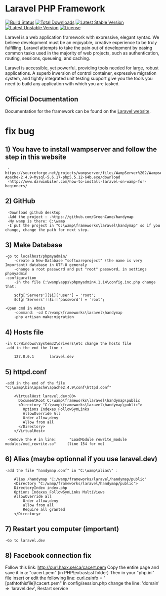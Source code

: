 # Laravel PHP Framework

[![Build Status](https://travis-ci.org/laravel/framework.svg)](https://travis-ci.org/laravel/framework)
[![Total Downloads](https://poser.pugx.org/laravel/framework/d/total.svg)](https://packagist.org/packages/laravel/framework)
[![Latest Stable Version](https://poser.pugx.org/laravel/framework/v/stable.svg)](https://packagist.org/packages/laravel/framework)
[![Latest Unstable Version](https://poser.pugx.org/laravel/framework/v/unstable.svg)](https://packagist.org/packages/laravel/framework)
[![License](https://poser.pugx.org/laravel/framework/license.svg)](https://packagist.org/packages/laravel/framework)

Laravel is a web application framework with expressive, elegant syntax. We believe development must be an enjoyable, creative experience to be truly fulfilling. Laravel attempts to take the pain out of development by easing common tasks used in the majority of web projects, such as authentication, routing, sessions, queueing, and caching.

Laravel is accessible, yet powerful, providing tools needed for large, robust applications. A superb inversion of control container, expressive migration system, and tightly integrated unit testing support give you the tools you need to build any application with which you are tasked.

## Official Documentation

Documentation for the framework can be found on the [Laravel website](http://laravel.com/docs).

# fix bug

## 1) You have to install wampserver and follow the step in this website
     -https://sourceforge.net/projects/wampserver/files/WampServer%202/Wampserver%202.5/wampserver2.5-Apache-2.4.9-Mysql-5.6.17-php5.5.12-64b.exe/download
     -http://www.darwinbiler.com/how-to-install-laravel-on-wamp-for-beginners/



## 2) GitHub
     -Download github desktop
     -Add the project : -https://github.com/GreenCame/handymap
     -My wamp is there: C:\wamp
     -I put the project in "C:\wamp\frameworks\laravel\handymap" so if you change, change the path for next step.



## 3) Make Database
    -go to localhost/phpmyadmin/
        -create a New-Database "softwareproject" (the name is very Important) database in UTF-8 generaly
        -change a root password and put "root" password, in settings phpmyadmin
    -configuration
        -in the file C:\wamp\apps\phpmyadmin4.1.14\config.inc.php change that:

        $cfg['Servers'][$i]['user'] = 'root';
        $cfg['Servers'][$i]['password'] = 'root';

    -Open cmd in Admin
        -command: -cd C:\wamp\frameworks\laravel\handymap
        -php artisan make:migration



## 4) Hosts file
    -in C:\Windows\System32\drivers\etc change the hosts file
    -add in the end the line :

        127.0.0.1       laravel.dev



## 5) httpd.conf
    -add in the end of the file "C:\wamp\bin\apache\apache2.4.9\conf\httpd.conf"

        <VirtualHost laravel.dev:80>
          DocumentRoot C:\wamp\frameworks\laravel\handymap\public
          <Directory "C:\wamp\frameworks\laravel\handymap\public">
            Options Indexes FollowSymLinks
            AllowOverride All
            Order allow,deny
            Allow from all
          </Directory>
        </VirtualHost>

     -Remove the # in line:      "LoadModule rewrite_module modules/mod_rewrite.so"     (line 154 for me)



## 6) Alias (maybe optionnal if you use laravel.dev)
    -add the file "handymap.conf" in "C:\wamp\alias\" :

        Alias /handymap "C:/wamp/frameworks/laravel/handymap/public"
        <Directory "C:/wamp/frameworks/laravel/handymap/public">
        DirectoryIndex index.php
        Options Indexes FollowSymLinks MultiViews
        AllowOverride all
            Order allow,deny
            allow from all
            Require all granted
        </Directory>



## 7) Restart you computer (important)
    -Go to laravel.dev

## 8) Facebook connection fix
Follow this link: http://curl.haxx.se/ca/cacert.pem
Copy the entire page and save it in a: "cacert.pem" (in PHP\extras\ssl folder)
Then in your "php.ini" file insert or edit the following line: curl.cainfo = "[pathtothisfile]\cacert.pem"
In config/session.php change the line: 'domain' => 'laravel.dev',
Restart service